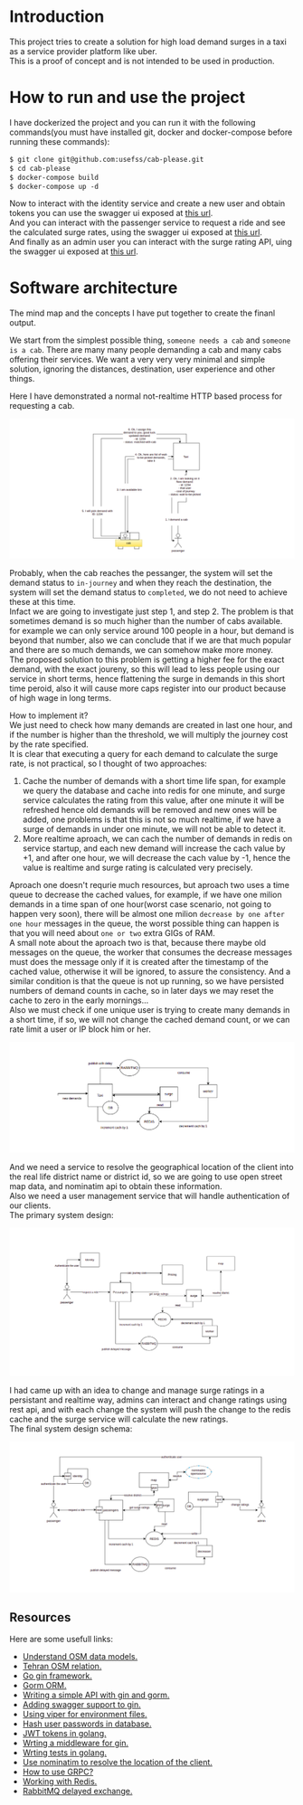 # Introduction

This project tries to create a solution for high load demand surges in a taxi as a service provider platform like uber.  
This is a proof of concept and is not intended to be used in production.

# How to run and use the project

I have dockerized the project and you can run it with the following commands(you must have installed git, docker and docker-compose before running these commands):

```
$ git clone git@github.com:usefss/cab-please.git
$ cd cab-please
$ docker-compose build
$ docker-compose up -d
```

Now to interact with the identity service and create a new user and obtain tokens you can use the swagger ui exposed at [this url](http://localhost:8080/swagger/index.html).  
And you can interact with the passenger service to request a ride and see the calculated surge rates, using the swagger ui exposed at [this url](http://localhost:8081/swagger/index.html).  
And finally as an admin user you can interact with the surge rating API, uing the swagger ui exposed at [this url](http://127.0.0.1:8000/api/schema/swagger/).  

# Software architecture

The mind map and the concepts I have put together to create the finanl output.    

We start from the simplest possible thing, `someone needs a cab` and `someone is a cab`. There are many many people demanding a cab and many cabs offering their services. We want a very very very minimal and simple solution, ignoring the distances, destination, user experience and other things.  

Here I have demonstrated a normal not-realtime HTTP based process for requesting a cab.

![simple request response](./docs/images/simple-cycle.png)

Probably, when the cab reaches the pessanger, the system will set the demand status to `in-journey` and when they reach the destination, the system will set the demand status to `completed`, we do not need to achieve these at this time.   
Infact we are going to investigate just step 1, and step 2. The problem is that sometimes demand is so much higher than the number of cabs available. for example we can only service around 100 people in a hour, but demand is beyond that number, also we can conclude that if we are that much popular and there are so much demands, we can somehow make more money.  
The proposed solution to this problem is getting a higher fee for the exact demand, with the exact joureny, so this will lead to less people using our service in short terms, hence flattening the surge in demands in this short time peroid, also it will cause more caps register into our product because of high wage in long terms.   

How to implement it?  
We just need to check how many demands are created in last one hour, and if the number is higher than the threshold, we will multiply the journey cost by the rate specified.  
It is clear that executing a query for each demand to calculate the surge rate, is not practical, so I thought of two approaches: 
1. Cache the number of demands with a short time life span, for example we query the database and cache into redis for one minute, and surge service calculates the rating from this value, after one minute it will be refreshed hence old demands will be removed and new ones will be added, one problems is that this is not so much realtime, if we have a surge of demands in under one minute, we will not be able to detect it.  
2. More realtime aproach, we can cach the number of demands in redis on service startup, and each new demand will increase the cach value by +1, and after one hour, we will decrease the cach value by -1, hence the value is realtime and surge rating is calculated very precisely.   

Aproach one doesn't requrie much resources, but aproach two uses a time queue to decrease the cached values, for example, if we have one milion demands in a time span of one hour(worst case scenario, not going to happen very soon), there will be almost one milion `decrease by one after one hour` messages in the queue, the worst possible thing can happen is that you will need about `one or two` extra GIGs of RAM.  
A small note about the aproach two is that, because there maybe old messages on the queue, the worker that consumes the decrease messages must does the message only if it is created after the timestamp of the cached value, otherwise it will be ignored, to assure the consistency.  And a similar condition is that the queue is not up running, so we have persisted numbers of demand counts in cache, so in later days we may reset the cache to zero in the early mornings...  
Also we must check if one unique user is trying to create many demands in a short time, if so, we will not change the cached demand count, or we can rate limit a user or IP block him or her.  

![surge service basic](./docs/images/surge-basic.png)

And we need a service to resolve the geographical location of the client into the real life district name or district id, so we are going to use open street map data, and nominatim api to obtain these information.  
Also we need a user management service that will handle authentication of our clients.  
The primary system design:  

![overal design](./docs/images/design.png)

I had came up with an idea to change and manage surge ratings in a persistant and realtime way, admins can interact and change ratings using rest api, and with each change the system will push the change to the redis cache and the surge service will calculate the new ratings.  
The final system design schema:

![final design](./docs/images/final-design.png)

## Resources

Here are some usefull links:  
- [Understand OSM data models.](https://wiki.openstreetmap.org/wiki/Elements)  
- [Tehran OSM relation.](https://www.openstreetmap.org/relation/6663864#map=12/35.7398/51.4933)  
- [Go gin framework.](https://github.com/gin-gonic/gin)  
- [Gorm ORM.](https://github.com/go-gorm/gorm)  
- [Writing a simple API with gin and gorm.](https://blog.logrocket.com/how-to-build-a-rest-api-with-golang-using-gin-and-gorm/)  
- [Adding swagger support to gin.](https://github.com/swaggo/swag)  
- [Using viper for environment files.](https://github.com/spf13/viper)  
- [Hash user passwords in database.](https://pkg.go.dev/golang.org/x/crypto/bcrypt)  
- [JWT tokens in golang.](https://github.com/golang-jwt/jwt)  
- [Wrting a middleware for gin.](https://sosedoff.com/2014/12/21/gin-middleware.html)  
- [Wrting tests in golang.](https://www.digitalocean.com/community/tutorials/how-to-write-unit-tests-in-go-using-go-test-and-the-testing-package)  
- [Use nominatim to resolve the location of the client.](https://nominatim.org/release-docs/develop/api/Reverse/)  
- [How to use GRPC?](https://tutorialedge.net/golang/go-grpc-beginners-tutorial/)  
- [Working with Redis.](https://github.com/go-redis/redis)  
- [RabbitMQ delayed exchange.](https://blog.rabbitmq.com/posts/2015/04/scheduling-messages-with-rabbitmq)  

